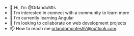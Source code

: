 - 👋 Hi, I’m @OrlandoMts
- 👀 I’m interested in connect with a community to learn more
- 🌱 I’m currently learning Angular
- 💞️ I’m looking to collaborate on web development projects 
- 📫 How to reach me orlandomontes97@outlook.com

<!---
OrlandoMts/OrlandoMts is a ✨ special ✨ repository because its `README.md` (this file) appears on your GitHub profile.
You can click the Preview link to take a look at your changes.
--->
